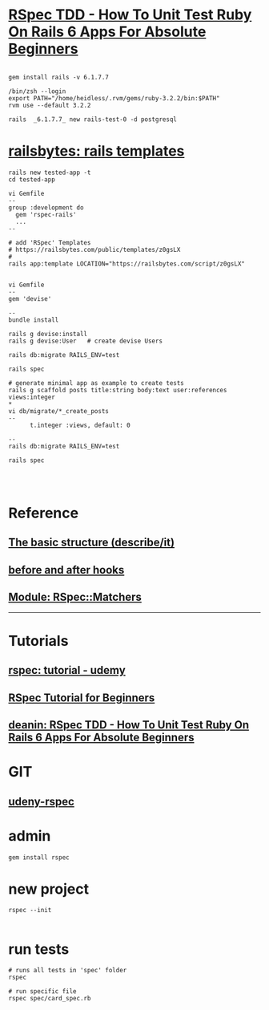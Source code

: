 

# [RSpec TDD - How To Unit Test Ruby On Rails 6 Apps For Absolute Beginners](https://www.youtube.com/watch?v=AAqPc0j_2bg&t=121s)
```

gem install rails -v 6.1.7.7

/bin/zsh --login
export PATH="/home/heidless/.rvm/gems/ruby-3.2.2/bin:$PATH"
rvm use --default 3.2.2

rails  _6.1.7.7_ new rails-test-0 -d postgresql

```

# [railsbytes: rails templates](https://railsbytes.com/)
```
rails new tested-app -t
cd tested-app

vi Gemfile
--
group :development do
  gem 'rspec-rails'
  ...
--

# add 'RSpec' Templates
# https://railsbytes.com/public/templates/z0gsLX
#
rails app:template LOCATION="https://railsbytes.com/script/z0gsLX"


vi Gemfile
--
gem 'devise'

--
bundle install

rails g devise:install
rails g devise:User   # create devise Users

rails db:migrate RAILS_ENV=test

rails spec

# generate minimal app as example to create tests
rails g scaffold posts title:string body:text user:references views:integer
*
vi db/migrate/*_create_posts
--
      t.integer :views, default: 0

--
rails db:migrate RAILS_ENV=test

rails spec




```





# Reference
## [The basic structure (describe/it)](https://rspec.info/features/3-12/rspec-core/example-groups/basic-structure/)
## [before and after hooks](https://rspec.info/features/3-12/rspec-core/hooks/before-and-after-hooks/)
## [Module: RSpec::Matchers](https://www.rubydoc.info/gems/rspec-expectations/RSpec/Matchers)

-----

# Tutorials
## [rspec: tutorial - udemy](https://www.udemy.com/course/testing-ruby-with-rspec/learn/lecture/12418070#overview)
## [RSpec Tutorial for Beginners](https://www.youtube.com/watch?v=-uhFA74eBG0)
## [deanin: RSpec TDD - How To Unit Test Ruby On Rails 6 Apps For Absolute Beginners](https://www.youtube.com/watch?v=AAqPc0j_2bg&t=121s)

# GIT
## [udeny-rspec](https://github.com/heidless-stillwater/udeny-rspec)

# admin
```
gem install rspec

```

# new project
```
rspec --init


```

# run tests
```
# runs all tests in 'spec' folder
rspec

# run specific file
rspec spec/card_spec.rb



```
